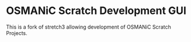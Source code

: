 # OSMANiC Scratch Development GUI
This is a fork of stretch3 allowing development of OSMANiC Scratch Projects.
